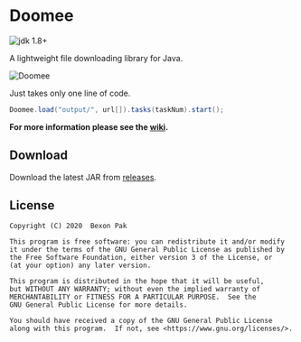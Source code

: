 Doomee
======
![jdk 1.8+](https://img.shields.io/badge/jdk-1.8%2B-brightgreen)

A lightweight file downloading library for Java.

![Doomee](https://dangerous-team.com/blog/assets/file/icon/Doomee.png)

Just takes only one line of code.

``` java
Doomee.load("output/", url[]).tasks(taskNum).start();
```

**For more information please see the [wiki](https://github.com/bexonpak/Doomee/wiki).**

Download
--------
Download the latest JAR from [releases](https://github.com/bexonpak/Doomee/releases).

License
-------
    Copyright (C) 2020  Bexon Pak

    This program is free software: you can redistribute it and/or modify
    it under the terms of the GNU General Public License as published by
    the Free Software Foundation, either version 3 of the License, or
    (at your option) any later version.

    This program is distributed in the hope that it will be useful,
    but WITHOUT ANY WARRANTY; without even the implied warranty of
    MERCHANTABILITY or FITNESS FOR A PARTICULAR PURPOSE.  See the
    GNU General Public License for more details.

    You should have received a copy of the GNU General Public License
    along with this program.  If not, see <https://www.gnu.org/licenses/>.
    
